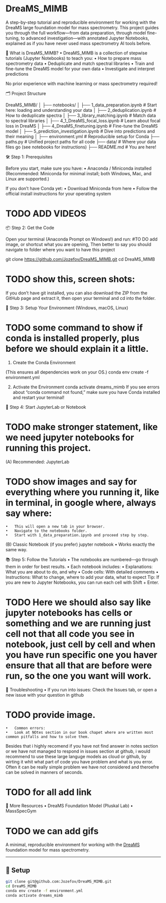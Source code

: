 # DreaMS_MIMB

A step-by-step tutorial and reproducible environment for working with the DreaMS large foundation model for mass spectrometry.
This project guides you through the full workflow—from data preparation, through model fine-tuning, to advanced investigation—with annotated Jupyter Notebooks, explained as if you have never used mass spectrometry AI tools before.

🚀 What is DreaMS_MIMB?
	•	DreaMS_MIMB is a collection of stepwise tutorials (Jupyter Notebooks) to teach you:
	•	How to prepare mass spectrometry data
	•	Deduplicate and match spectral libraries
	•	Train and fine-tune the DreaMS model for your own data
	•	Investigate and interpret predictions

No prior experience with machine learning or mass spectrometry required!

🗂️ Project Structure

DreaMS_MIMB/
│
├── notebooks/
│    ├── 1_data_preparation.ipynb         # Start here: loading and understanding your data
│    ├── 2_deduplication.ipynb            # How to deduplicate spectra
│    ├── 3_library_matching.ipynb         # Match data to spectral libraries
│    ├── 4_1_DreaMS_focal_loss.ipynb      # Learn about focal loss in DreaMS
│    ├── 4_DreaMS_finetuning.ipynb        # Fine-tune the DreaMS model
│    ├── 5_prediction_investigation.ipynb # Dive into predictions and their meaning
│
├── environment.yml    # Reproducible setup for Conda
├── paths.py           # Unified project paths for all code
├── data/              # Where your data files go (see notebooks for instructions)
├── README.md          # You are here!

🛠️ Step 1: Prerequisites

Before you start, make sure you have:
	•	Anaconda / Miniconda installed
(Recommended: Miniconda for minimal install; both Windows, Mac, and Linux are supported.)

If you don’t have Conda yet:
	•	Download Miniconda from here
	•	Follow the official install instructions for your operating system
# TODO ADD VIDEOS 

📦 Step 2: Get the Code

Open your terminal (Anaconda Prompt on Windows!) and run:
#TO DO add image, or shortcut what you are opening, Then better to say you should navigate to folder where you want to have this project

git clone https://github.com/Jozefov/DreaMS_MIMB.git
cd DreaMS_MIMB
# TODO show this, screen shots:
If you don’t have git installed, you can also download the ZIP from the GitHub page and extract it, then open your terminal and cd into the folder.

🧪 Step 3: Setup Your Environment (Windows, macOS, Linux)
# TODO some command to show if conda is installed properly, plus before we should explain it a little.
1. Create the Conda Environment

(This ensures all dependencies work on your OS.)
conda env create -f environment.yml

2. Activate the Environment
conda activate dreams_mimb
If you see errors about “conda command not found,” make sure you have Conda installed and restart your terminal!


📓 Step 4: Start JupyterLab or Notebook
# TODO make stronger statement, like we need jupyter notebooks for running this project.
(A) Recommended: JupyterLab
# TODO show images and say for everything where you running it, like in terminal, in google where, always say where:

	•	This will open a new tab in your browser.
	•	Navigate to the notebooks folder.
	•	Start with 1_data_preparation.ipynb and proceed step by step.

(B) Classic Notebook (if you prefer)
jupyter notebook
	•	Works exactly the same way.

📚 Step 5: Follow the Tutorials
	•	The notebooks are numbered—go through them in order for best results.
	•	Each notebook includes:
	•	Explanations: What you are about to do, and why
	•	Code cells: With detailed comments
	•	Instructions: What to change, where to add your data, what to expect
Tip: If you are new to Jupyter Notebooks, you can run each cell with Shift + Enter.
# TODO Here we should also say like jupyter notebooks has cells or something and we are running just cell not that all code you see in notebook, just cell by cell and when you have run specific one you haver ensure that all that are before were run, so the one you want will work.

🧩 Troubleshooting
	•	If you run into issues:
Check the Issues tab, or open a new issue with your question in github 
# TODO provide image.
	•	Common errors:
	•	Look at NOtes section in our book chapet where are written most common pitfalls and how to solve them.
Besides that i highly recomend if you have not find answer in notes section or we have not managed to respond in issues section at github, i would recommend to use these large languge models as cloud or github, by wirting it whit what part of code you have problem and what is you error. Often it can be really simple problem we have not considered and theroefre can be solved in manners of seconds.

# TODO for all add link
🔗 More Resources
	•	DreaMS Foundation Model (Pluskal Lab)
	•	MassSpecGym

# TODO we can add gifs



A minimal, reproducible environment for working with the [DreaMS](https://github.com/pluskal-lab/DreaMS) foundation model for mass spectrometry.

---

## 🔧 Setup

```bash
git clone git@github.com:Jozefov/DreaMS_MIMB.git
cd DreaMS_MIMB
conda env create -f environment.yml
conda activate dreams_mimb
